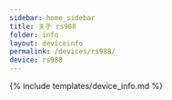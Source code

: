 ```yaml
---
sidebar: home_sidebar
title: 关于 rs988
folder: info
layout: deviceinfo
permalink: /devices/rs988/
device: rs988
---
```

{% include templates/device_info.md %}
